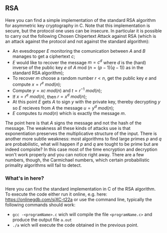 ## RSA

Here you can find a simple implementation of the standard RSA algorithm for asymmetric key cryptography in C. Note that this implementation is secure, but the protocol one uses can be insecure. In particular it is possible to carry out the following Chosen Chipertext Attack against RSA (which is an attack against the protocol and not against the standard algorithm):
- An evesdropper $E$ monitoring the comunication between $A$ and $B$ manages to get a ciphertext $c$;
- $E$ would like to recover the message $m=c^d$ where $d$ is the (hard) inverse of the public key $e$ of $A$ mod $(n=(p-1)(q-1))$ as in the standard RSA algorithm); 
- To recover $m$ choose a random number $r < n$, get the public key $e$ and compute $x=r^e\ mod(n)$;
- Compute $y=xc\ mod(n)$ and $t=r^{-1}\ mod(n)$;
- If $x=r^e\ mod(n)$, then $r=x^d\ mod(n)$;
- At this point $E$ gets $A$ to sign $y$ with the private key, thereby decrypting $y$ so $E$ recieves from $A$ the message $u=y^d\ mod(n)$;
- $E$ computes $tu\ mod(n)$ which is exactly the message $m$.

The point here is that $A$ signs the message and not the hash of the message. The weakness all these kinds of attacks use is that exponentiation preserves the multiplicative structure of the input. There is another more subtle weakness: most algorithms to find large primes $p$ and $q$ are probabilistic, what will happen if $p$ and $q$ are tought to be prime but are indeed compisite? In this case most of the time encryption and decryption won't work properly and you can notice right away. There are a few numbers, though, the Carmichael numbers, which certain probabilistic primality algorithms will fail to detect. 

### What's in here?
Here you can find the standard implementation in C of the RSA algorithm. To execute the code either run it online, e.g. here: https://onlinegdb.com/sjXC-t22a or use the command line, typically the following commands should work: 
- `gcc -<programName>.c` wich will compile the file `<programName.c>` and produce the output file `a.out`
- `./a` wich will execute the code obtained in the previous point.
